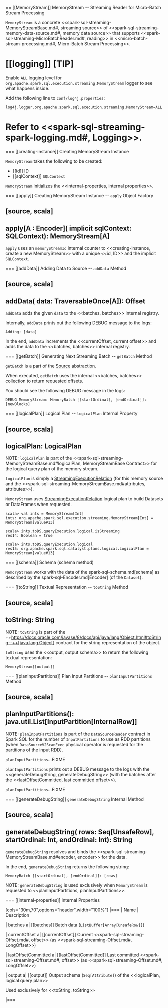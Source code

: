 == [[MemoryStream]] MemoryStream -- Streaming Reader for Micro-Batch Stream Processing

`MemoryStream` is a concrete <<spark-sql-streaming-MemoryStreamBase.md#, streaming source>> of <<spark-sql-streaming-memory-data-source.md#, memory data source>> that supports <<spark-sql-streaming-MicroBatchReader.md#, reading>> in <<micro-batch-stream-processing.md#, Micro-Batch Stream Processing>>.

[[logging]]
[TIP]
====
Enable `ALL` logging level for `org.apache.spark.sql.execution.streaming.MemoryStream` logger to see what happens inside.

Add the following line to `conf/log4j.properties`:

```
log4j.logger.org.apache.spark.sql.execution.streaming.MemoryStream=ALL
```

Refer to <<spark-sql-streaming-spark-logging.md#, Logging>>.
====

=== [[creating-instance]] Creating MemoryStream Instance

`MemoryStream` takes the following to be created:

* [[id]] ID
* [[sqlContext]] `SQLContext`

`MemoryStream` initializes the <<internal-properties, internal properties>>.

=== [[apply]] Creating MemoryStream Instance -- `apply` Object Factory

[source, scala]
----
apply[A : Encoder](
  implicit sqlContext: SQLContext): MemoryStream[A]
----

`apply` uses an `memoryStreamId` internal counter to <<creating-instance, create a new MemoryStream>> with a unique <<id, ID>> and the implicit `SQLContext`.

=== [[addData]] Adding Data to Source -- `addData` Method

[source, scala]
----
addData(
  data: TraversableOnce[A]): Offset
----

`addData` adds the given `data` to the <<batches, batches>> internal registry.

Internally, `addData` prints out the following DEBUG message to the logs:

```
Adding: [data]
```

In the end, `addData` increments the <<currentOffset, current offset>> and adds the data to the <<batches, batches>> internal registry.

=== [[getBatch]] Generating Next Streaming Batch -- `getBatch` Method

`getBatch` is a part of the [Source](Source.md#getBatch) abstraction.

When executed, `getBatch` uses the internal <<batches, batches>> collection to return requested offsets.

You should see the following DEBUG message in the logs:

```
DEBUG MemoryStream: MemoryBatch [[startOrdinal], [endOrdinal]]: [newBlocks]
```

=== [[logicalPlan]] Logical Plan -- `logicalPlan` Internal Property

[source, scala]
----
logicalPlan: LogicalPlan
----

NOTE: `logicalPlan` is part of the <<spark-sql-streaming-MemoryStreamBase.md#logicalPlan, MemoryStreamBase Contract>> for the logical query plan of the memory stream.

`logicalPlan` is simply a [StreamingExecutionRelation](StreamingExecutionRelation.md) (for this memory source and the <<spark-sql-streaming-MemoryStreamBase.md#attributes, attributes>>).

`MemoryStream` uses [StreamingExecutionRelation](StreamingExecutionRelation.md) logical plan to build Datasets or DataFrames when requested.

```text
scala> val ints = MemoryStream[Int]
ints: org.apache.spark.sql.execution.streaming.MemoryStream[Int] = MemoryStream[value#13]

scala> ints.toDS.queryExecution.logical.isStreaming
res14: Boolean = true

scala> ints.toDS.queryExecution.logical
res15: org.apache.spark.sql.catalyst.plans.logical.LogicalPlan = MemoryStream[value#13]
```

=== [[schema]] Schema (schema method)

`MemoryStream` works with the data of the spark-sql-schema.md[schema] as described by the spark-sql-Encoder.md[Encoder] (of the `Dataset`).

=== [[toString]] Textual Representation -- `toString` Method

[source, scala]
----
toString: String
----

NOTE: `toString` is part of the ++https://docs.oracle.com/javase/8/docs/api/java/lang/Object.html#toString--++[java.lang.Object] contract for the string representation of the object.

`toString` uses the <<output, output schema>> to return the following textual representation:

```
MemoryStream[[output]]
```

=== [[planInputPartitions]] Plan Input Partitions -- `planInputPartitions` Method

[source, scala]
----
planInputPartitions(): java.util.List[InputPartition[InternalRow]]
----

NOTE: `planInputPartitions` is part of the `DataSourceReader` contract in Spark SQL for the number of `InputPartitions` to use as RDD partitions (when `DataSourceV2ScanExec` physical operator is requested for the partitions of the input RDD).

`planInputPartitions`...FIXME

`planInputPartitions` prints out a DEBUG message to the logs with the <<generateDebugString, generateDebugString>> (with the batches after the <<lastOffsetCommitted, last committed offset>>).

`planInputPartitions`...FIXME

=== [[generateDebugString]] `generateDebugString` Internal Method

[source, scala]
----
generateDebugString(
  rows: Seq[UnsafeRow],
  startOrdinal: Int,
  endOrdinal: Int): String
----

`generateDebugString` resolves and binds the <<spark-sql-streaming-MemoryStreamBase.md#encoder, encoder>> for the data.

In the end, `generateDebugString` returns the following string:

```
MemoryBatch [[startOrdinal], [endOrdinal]]: [rows]
```

NOTE: `generateDebugString` is used exclusively when `MemoryStream` is requested to <<planInputPartitions, planInputPartitions>>.

=== [[internal-properties]] Internal Properties

[cols="30m,70",options="header",width="100%"]
|===
| Name
| Description

| batches
a| [[batches]] Batch data (`ListBuffer[Array[UnsafeRow]]`)

| currentOffset
a| [[currentOffset]] Current <<spark-sql-streaming-Offset.md#, offset>> (as <<spark-sql-streaming-Offset.md#, LongOffset>>)

| lastOffsetCommitted
a| [[lastOffsetCommitted]] Last committed <<spark-sql-streaming-Offset.md#, offset>> (as <<spark-sql-streaming-Offset.md#, LongOffset>>)

| output
a| [[output]] Output schema (`Seq[Attribute]`) of the <<logicalPlan, logical query plan>>

Used exclusively for <<toString, toString>>

|===
